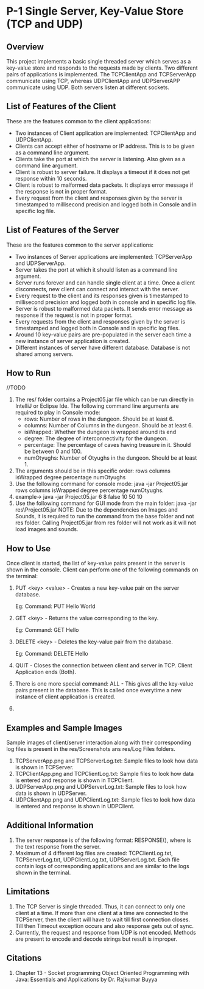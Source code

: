 # P-1 Single Server, Key-Value Store (TCP and UDP)

## Overview

This project implements a basic single threaded server which serves as a key-value store and
responds to the requests made by clients. Two different pairs of applications is implemented.
The TCPClientApp and TCPServerApp communicate using TCP, whereas UDPClientApp and UDPServerAPP 
communicate using UDP. Both servers listen at different sockets.

## List of Features of the Client
These are the features common to the client applications:

* Two instances of Client application are implemented: TCPClientApp and UDPClientApp.
* Clients can accept either of hostname or IP address. This is to be given as a command line 
  argument.
* Clients take the port at which the server is listening. Also given as a command line argument.
* Client is robust to server failure. It displays a timeout if it does not get response 
  within 10 seconds.
* Client is robust to malformed data packets. It displays error message if the response
  is not in proper format.
* Every request from the client and responses given by the server is timestamped to millisecond 
  precision and logged both in Console and in specific log file.

## List of Features of the Server
These are the features common to the server applications:

* Two instances of Server applications are implemented: TCPServerApp and UDPServerApp.
* Server takes the port at which it should listen as a command line argument.
* Server runs forever and can handle single client at a time. Once a client disconnects, 
  new client can connect and interact with the server.
* Every request to the client and its responses given is timestamped to millisecond precision
  and logged both in console and in specific log file.
* Server is robust to malformed data packets. It sends error message as response if the request
  is not in proper format.
* Every requests from the client and responses given by the server is timestamped and logged both
  in Console and in specific log files.
* Around 10 key-value pairs are pre-populated in the server each time a new instance of 
  server application is created.
* Different instances of server have different database. Database is not shared among servers.


## How to Run
//TODO
1) The res/ folder contains a Project05.jar file which can be run directly in IntelliJ or Eclipse
   Ide. The following command line arguments are required to play in Console mode:
    * rows: Number of rows in the dungeon. Should be at least 6.
    * columns: Number of Columns in the dungeon. Should be at least 6.
    * isWrapped: Whether the dungeon is wrapped around its end
    * degree: The degree of interconnectivity for the dungeon.
    * percentage: The percentage of caves having treasure in it. Should be between 0 and 100.
    * numOtyughs: Number of Otyughs in the dungeon. Should be at least 1.
2) The arguments should be in this specific order: rows columns isWrapped degree percentage
   numOtyughs
3) Use the following command for console mode: java -jar Project05.jar rows columns isWrapped degree
   percentage numOtyughs.
4) example-> java -jar Project05.jar 6 8 false 10 50 10
5) Use the following command for GUI mode from the main folder: java -jar res\Project05.jar NOTE:
   Due to the dependencies on Images and Sounds, it is required to run the command from the base
   folder and not res folder. Calling Project05.jar from res folder will not work as it will not
   load images and sounds.

## How to Use
Once client is started, the list of key-value pairs present in the server is shown in the console.
Client can perform one of the following commands on the terminal:
1) PUT \<key\> \<value\> - Creates a new key-value pair on the server database.
   
   Eg: Command: PUT Hello World
2) GET \<key\> - Returns the value corresponding to the key.
   
   Eg: Command: GET Hello
3) DELETE \<key\> - Deletes the key-value pair from the database.

   Eg: Command: DELETE Hello
4) QUIT - Closes the connection between client and server in TCP. Client Application ends (Both).
5) There is one more special command: ALL - This gives all the key-value pairs present in the 
   database. This is called once everytime a new instance of client application is created.
6) 

## Examples and Sample Images

Sample images of client/server interaction along with their corresponding log files 
is present in the res/Screenshots ans res/Log Files folders.

1) TCPServerApp.png and TCPServerLog.txt: Sample files to look how data is shown in TCPServer.
2) TCPClientApp.png and TCPClientLog.txt: Sample files to look how data is entered and 
   response is shown in TCPClient.
3) UDPServerApp.png and UDPServerLog.txt: Sample files to look how data is shown in UDPServer. 
4) UDPClientApp.png and UDPClientLog.txt: Sample files to look how data is entered and
   response is shown in UDPClient.

## Additional Information
1) The server response is of the following format: RESPONSE(<output>), where <ouput> is the text 
   response from the server.
2) Maximum of 4 different log files are created: TCPClientLog.txt, TCPServerLog.txt, 
   UDPClientLog.txt, UDPServerLog.txt. Each file contain logs of corresponding applications and are
   similar to the logs shown in the terminal.

## Limitations
1) The TCP Server is single threaded. Thus, it can connect to only one client at a time. 
   If more than one client at a time are connected to the TCPServer, then the client will have 
   to wait till first connection closes. 
   Till then Timeout exception occurs and also response gets out of sync.
2) Currently, the request and response from UDP is not encoded. Methods are present to encode 
   and decode strings but result is improper.

## Citations
1. Chapter 13 - Socket programming
   Object Oriented Programming with Java: Essentials and Applications by Dr. Rajkumar Buyya